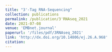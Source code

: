 ```yaml
---
title: "3'-Tag RNA-Sequencing"
collection: publications
permalink: /publication/3'RNAseq_2021
date: 2021-07-08
venue: 'EMBnet.journal'
paperurl: '/files/pdf/3RNAseq_2021'
link: 'http://dx.doi.org/10.14806/ej.26.A.968'
citation: 
---
```

